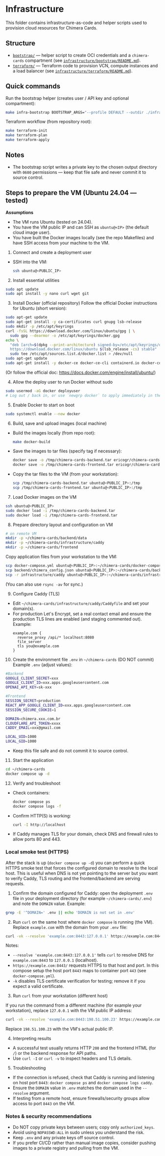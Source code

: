 # Infrastructure

This folder contains infrastructure-as-code and helper scripts used to
provision cloud resources for Chimera Cards.

## Structure

- [`bootstrap/`](./bootstrap/) — helper script to create OCI credentials and a `chimera-cards` compartment (see [`infrastructure/bootstrap/README.md`](./bootstrap/README.md)).
- [`terraform/`](./terraform/) — Terraform code to provision VCN, compute instances and a load balancer (see [`infrastructure/terraform/README.md`](./terraform/README.md)).

## Quick commands

Run the bootstrap helper (creates user / API key and optional compartment):

```bash
make infra-bootstrap BOOTSTRAP_ARGS="--profile DEFAULT --outdir ./infrastructure/bootstrap/oci-creds --email you@example.com"
```

Terraform workflow (from repository root):

```bash
make terraform-init
make terraform-plan
make terraform-apply
```

## Notes

- The bootstrap script writes a private key to the chosen output directory
  with `0600` permissions — keep that file safe and never commit it to
  source control.

## Steps to prepare the VM (Ubuntu 24.04 — tested)

**Assumptions**
- The VM runs Ubuntu (tested on 24.04).
- You have the VM public IP and can SSH as `ubuntu@<IP>` (the default cloud image user).
- You have built the Docker images locally (see the repo Makefiles) and have SSH access from your machine to the VM.

1) Connect and create a deployment user
- SSH into the VM:
  ```bash
  ssh ubuntu@<PUBLIC_IP>
  ```
2) Install essential utilities
```bash
sudo apt update
sudo apt install -y nano curl wget git
```

3) Install Docker (official repository)
Follow the official Docker instructions for Ubuntu (short version):
```bash
sudo apt-get update
sudo apt-get install -y ca-certificates curl gnupg lsb-release
sudo mkdir -p /etc/apt/keyrings
curl -fsSL https://download.docker.com/linux/ubuntu/gpg | \
  sudo gpg --dearmor -o /etc/apt/keyrings/docker.gpg
echo \
  "deb [arch=$(dpkg --print-architecture) signed-by=/etc/apt/keyrings/docker.gpg] \
  https://download.docker.com/linux/ubuntu $(lsb_release -cs) stable" | \
  sudo tee /etc/apt/sources.list.d/docker.list > /dev/null
sudo apt-get update
sudo apt-get install -y docker-ce docker-ce-cli containerd.io docker-compose-plugin
```
(Or follow the official doc: https://docs.docker.com/engine/install/ubuntu/)

4) Allow the deploy user to run Docker without sudo
```bash
sudo usermod -aG docker deployuser
# Log out / back in, or use `newgrp docker` to apply immediately in the current session.
```

5) Enable Docker to start on boot
```bash
sudo systemctl enable --now docker
```

6) Build, save and upload images (local machine)
- Build the images locally (from repo root):
  ```bash
  make docker-build
  ```
- Save the images to tar files (specify tag if necessary):
  ```bash
  docker save -o /tmp/chimera-cards-backend.tar ericogr/chimera-cards-backend:latest
  docker save -o /tmp/chimera-cards-frontend.tar ericogr/chimera-cards-frontend:latest
  ```
- Copy the tar files to the VM (from your workstation):
  ```bash
  scp /tmp/chimera-cards-backend.tar ubuntu@<PUBLIC_IP>:/tmp
  scp /tmp/chimera-cards-frontend.tar ubuntu@<PUBLIC_IP>:/tmp
  ```

7) Load Docker images on the VM
```bash
ssh ubuntu@<PUBLIC_IP>
sudo docker load -i /tmp/chimera-cards-backend.tar
sudo docker load -i /tmp/chimera-cards-frontend.tar
```

8) Prepare directory layout and configuration on VM
```bash
# on remote VM
mkdir -p ~/chimera-cards/backend/data
mkdir -p ~/chimera-cards/infrastructure/caddy
mkdir -p ~/chimera-cards/frontend
```
Copy application files from your workstation to the VM:
```bash
scp docker-compose.yml ubuntu@<PUBLIC_IP>:~/chimera-cards/docker-compose.yml
scp backend/chimera_config.json ubuntu@<PUBLIC_IP>:~/chimera-cards/backend/chimera_config.json
scp -r infrastructure/caddy ubuntu@<PUBLIC_IP>:~/chimera-cards/infrastructure/
```
(You can also use `rsync -av` for sync.)

9) Configure Caddy (TLS)
- Edit `~/chimera-cards/infrastructure/caddy/Caddyfile` and set your domain(s).
- For production Let's Encrypt, set a real contact email and ensure the production TLS lines are enabled (and staging commented out). Example:
  ```text
  example.com {
    reverse_proxy /api/* localhost:8080
    file_server
    tls you@example.com
  }
  ```

10) Create the environment file `.env` in `~/chimera-cards` (DO NOT commit)
Example `.env` (adjust values):
```bash
#Backend
GOOGLE_CLIENT_SECRET=xxx
GOOGLE_CLIENT_ID=xxx.apps.googleusercontent.com
OPENAI_API_KEY=sk-xxx

#Frontend
SESSION_SECRET=production
REACT_APP_GOOGLE_CLIENT_ID=xxx.apps.googleusercontent.com
SESSION_SECURE_COOKIE=1

DOMAIN=chimera.xxx.com.br
CLOUDFLARE_API_TOKEN=xxxx
CADDY_EMAIL=xxx@gmail.com

LOCAL_UID=1000
LOCAL_GID=1000
```
- Keep this file safe and do not commit it to source control.

11) Start the application
```bash
cd ~/chimera-cards
docker compose up -d
```

12) Verify and troubleshoot
- Check containers:
  ```bash
  docker compose ps
  docker compose logs -f
  ```
- Confirm HTTP(S) is working:
  ```bash
  curl -I http://localhost
  ```
- If Caddy manages TLS for your domain, check DNS and firewall rules to allow ports 80 and 443.

### Local smoke test (HTTPS)

After the stack is up (`docker compose up -d`) you can perform a quick HTTPS smoke test that forces the configured domain to resolve to the local host. This is useful when DNS is not yet pointing to the server but you want to verify Caddy, TLS routing and the frontend/backend are serving requests.

1. Confirm the domain configured for Caddy: open the deployment `.env` file in your deployment directory (for example `~/chimera-cards/.env`) and note the `DOMAIN` value. Example:

```bash
grep -E '^DOMAIN=' .env || echo 'DOMAIN is not set in .env'
```

2. Run `curl` on the same host where `docker compose` is running (the VM). Replace `example.com` with the domain from your `.env` file:

```bash
curl -vk --resolve 'example.com:8443:127.0.0.1' https://example.com:8443/
```

Notes:
- `--resolve 'example.com:8443:127.0.0.1'` tells `curl` to resolve DNS for `example.com:8443` to `127.0.0.1` (localhost).
- `https://example.com:8443/` requests HTTPS to that host and port. In this compose setup the host port `8443` maps to container port `443` (see `docker-compose.yml`).
- `-k` disables TLS certificate verification for testing; remove it if you expect a valid certificate.

3. Run `curl` from your workstation (different host)

If you run the command from a different machine (for example your workstation), replace `127.0.0.1` with the VM public IP address:

```bash
curl -vk --resolve 'example.com:8443:198.51.100.23' https://example.com:8443/
```

Replace `198.51.100.23` with the VM's actual public IP.

4. Interpreting results
- A successful test usually returns HTTP `200` and the frontend HTML (for `/`) or the backend response for API paths.
- Use `curl -I` or `curl -v` to inspect headers and TLS details.

5. Troubleshooting
- If the connection is refused, check that Caddy is running and listening on host port `8443`: `docker compose ps` and `docker compose logs caddy`.
- Ensure the `DOMAIN` value in `.env` matches the domain used in the `--resolve` argument.
- If testing from a remote host, ensure firewalls/security groups allow access to port `8443` on the VM.

### Notes & security recommendations
- Do NOT copy private keys between users; copy only `authorized_keys`.
- Avoid using `NOPASSWD:ALL` in sudo unless you understand the risk.
- Keep `.env` and any private keys off source control.
- If you prefer CI/CD rather than manual image copies, consider pushing images to a private registry and pulling from the VM.